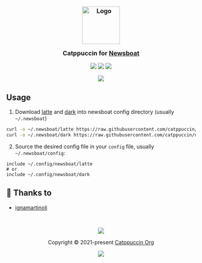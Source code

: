 <h3 align="center">
	<img src="https://raw.githubusercontent.com/catppuccin/catppuccin/main/assets/logos/exports/1544x1544_circle.png" width="100" alt="Logo"/><br/>
	<img src="https://raw.githubusercontent.com/catppuccin/catppuccin/main/assets/misc/transparent.png" height="30" width="0px"/>
	Catppuccin for <a href="https://newsboat.org/">Newsboat</a>
	<img src="https://raw.githubusercontent.com/catppuccin/catppuccin/main/assets/misc/transparent.png" height="30" width="0px"/>
</h3>

<p align="center">
	<a href="https://github.com/catppuccin/newsboat/stargazers"><img src="https://img.shields.io/github/stars/catppuccin/newsboat?colorA=363a4f&colorB=b7bdf8&style=for-the-badge"></a>
	<a href="https://github.com/catppuccin/newsboat/issues"><img src="https://img.shields.io/github/issues/catppuccin/newsboat?colorA=363a4f&colorB=f5a97f&style=for-the-badge"></a>
	<a href="https://github.com/catppuccin/newsboat/contributors"><img src="https://img.shields.io/github/contributors/catppuccin/newsboat?colorA=363a4f&colorB=a6da95&style=for-the-badge"></a>
</p>

<p align="center">
	<img src="https://raw.githubusercontent.com/catppuccin/catppuccin/main/assets/misc/sample.png"/>
</p>

## Usage

1. Download [latte](https://raw.githubusercontent.com/catppuccin/newsboat/main/themes/latte) and [dark](https://raw.githubusercontent.com/catppuccin/newsboat/main/themes/dark) into newsboat config directory (usually `~/.newsboat`)
```bash
curl -o ~/.newsboat/latte https://raw.githubusercontent.com/catppuccin/newsboat/main/themes/latte
curl -o ~/.newsboat/dark https://raw.githubusercontent.com/catppuccin/newsboat/main/themes/dark
```
2. Source the desired config file in your `config` file, usually `~/.newsboat/config`:
```
include ~/.config/newsboat/latte
# or 
include ~/.config/newsboat/dark
```

## 💝 Thanks to

- [ignamartinoli](https://github.com/ignamartinoli)

&nbsp;

<p align="center">
	<img src="https://raw.githubusercontent.com/catppuccin/catppuccin/main/assets/footers/gray0_ctp_on_line.svg?sanitize=true" />
</p>

<p align="center">
	Copyright &copy; 2021-present <a href="https://github.com/catppuccin" target="_blank">Catppuccin Org</a>
</p>

<p align="center">
	<a href="https://github.com/catppuccin/catppuccin/blob/main/LICENSE"><img src="https://img.shields.io/static/v1.svg?style=for-the-badge&label=License&message=MIT&logoColor=d9e0ee&colorA=363a4f&colorB=b7bdf8"/></a>
</p>
